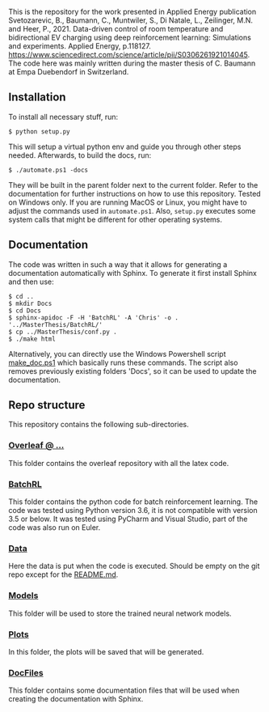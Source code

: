 This is the repository for the work presented in Applied Energy publication Svetozarevic, B., Baumann, C., Muntwiler, S., Di Natale, L., Zeilinger, M.N. and Heer, P., 2021. Data-driven control of room temperature and bidirectional EV charging using deep reinforcement learning: Simulations and experiments. Applied Energy, p.118127.  https://www.sciencedirect.com/science/article/pii/S0306261921014045. The code here was mainly written during the master thesis of C. Baumann at Empa Duebendorf in Switzerland. 

## Installation

To install all necessary stuff, run:

```console
$ python setup.py
```

This will setup a virtual python env and guide you through
other steps needed. Afterwards, to build the docs, run:

```console
$ ./automate.ps1 -docs
```

They will be built in the parent folder
next to the current folder. Refer to the documentation
for further instructions on how to use this repository.
Tested on Windows only. If you are running MacOS or Linux,
you might have to adjust the commands used in `automate.ps1`.
Also, `setup.py` executes some system calls that might be different
for other operating systems.

## Documentation

The code was written in such a way that it
allows for generating a documentation automatically with Sphinx.
To generate it first install Sphinx and then use:

```console
$ cd ..
$ mkdir Docs
$ cd Docs
$ sphinx-apidoc -F -H 'BatchRL' -A 'Chris' -o . '../MasterThesis/BatchRL/'
$ cp ../MasterThesis/conf.py .
$ ./make html
```

Alternatively, you can directly use the Windows Powershell script [make_doc.ps1](make_doc.ps1)
which basically runs these commands. The script also removes previously existing
folders 'Docs', so it can be used to update the documentation.

## Repo structure

This repository contains the following sub-directories.

### [Overleaf @ ...](https://github.com/chbauman/Master-ThesisOverLeaf)

This folder contains the overleaf repository
with all the latex code.

### [BatchRL](BatchRL)

This folder contains the python code
for batch reinforcement learning. The code was tested using Python version 3.6,
it is not compatible with version 3.5 or below. It was tested using PyCharm and
Visual Studio, part of the code was also run on Euler.

### [Data](Data)

Here the data is put when the code is 
executed. Should be empty on the git repo
except for the [README.md](Data/README.md).

### [Models](Models)

This folder will be used to store the
trained neural network models. 

### [Plots](Plots)

In this folder, the plots will be saved
that will be generated.

### [DocFiles](DocFiles)

This folder contains some documentation
files that will be used when creating the 
documentation with Sphinx.
